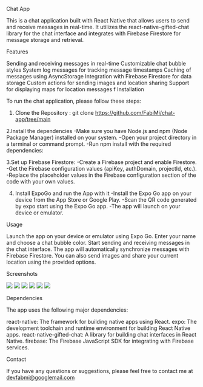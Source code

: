 Chat App

This is a chat application built with React Native that allows users to send and receive messages in real-time. It utilizes the react-native-gifted-chat library for the chat interface and integrates with Firebase Firestore for message storage and retrieval.

Features

Sending and receiving messages in real-time
Customizable chat bubble styles
System log messages for tracking message timestamps
Caching of messages using AsyncStorage
Integration with Firebase Firestore for data storage
Custom actions for sending images and location sharing
Support for displaying maps for location messages
f
Installation

To run the chat application, please follow these steps:

1. Clone the Repository : git clone <https://github.com/FabiMi/chat-app/tree/main>


2.Install the dependencies
-Make sure you have Node.js and npm (Node Package Manager) installed on your system.
-Open your project directory in a terminal or command prompt.
-Run npm install with the required dependencies:


3.Set up Firebase Firestore:
-Create a Firebase project and enable Firestore.
-Get the Firebase configuration values (apiKey, authDomain, projectId, etc.).
-Replace the placeholder values in the Firebase configuration section of the code with your own values.


4. Install ExpoGo and run the App with it 
-Install the Expo Go app on your device from the App Store or Google Play.
-Scan the QR code generated by expo start using the Expo Go app.
-The app will launch on your device or emulator.

Usage

Launch the app on your device or emulator using Expo Go.
Enter your name and choose a chat bubble color.
Start sending and receiving messages in the chat interface.
The app will automatically synchronize messages with Firebase Firestore.
You can also send images and share your current location using the provided options.


Screenshots

![](IMG_7535.PNG)
![](IMG_7536.PNG)
![](IMG_7541.PNG)
![](IMG_7539.PNG)
![](IMG_7540.PNG)
![](IMG_7537.PNG)

Dependencies

The app uses the following major dependencies:

react-native: The framework for building native apps using React.
expo: The development toolchain and runtime environment for building React Native apps.
react-native-gifted-chat: A library for building chat interfaces in React Native.
firebase: The Firebase JavaScript SDK for integrating with Firebase services.


Contact

If you have any questions or suggestions, please feel free to contact me at devfabmi@googlemail.com

